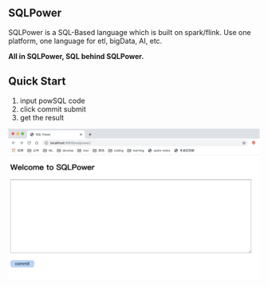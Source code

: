 ## SQLPower

SQLPower is a SQL-Based language which is built on spark/flink. Use one platform, one language for etl, bigData, AI, etc.


**All in SQLPower, SQL behind SQLPower.**

## Quick Start

1. input powSQL code
2. click commit submit
3. get the result

![index](images/sqlpower-index.jpg)